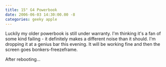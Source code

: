 ```yaml
---
title: 15" G4 Powerbook
date: 2006-06-03 14:30:00.00 -8
categories: geeky apple
---
```

Luckily my older powerbook is still under warranty. I'm thinking it's a fan of some kind failing - it definitely makes a different noise than it should. I'm dropping it at a genius bar this evening. It will be working fine and then the screen goes bonkers-freezeframe.

After rebooting…
